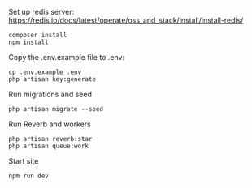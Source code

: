 Set up redis server: https://redis.io/docs/latest/operate/oss_and_stack/install/install-redis/

```
composer install 
npm install
```


Copy the .env.example file to .env: 
```
cp .env.example .env
php artisan key:generate
```


Run migrations and seed
```
php artisan migrate --seed 
```

Run Reverb and workers
```
php artisan reverb:star 
php artisan queue:work
```

Start site
```
npm run dev
```
